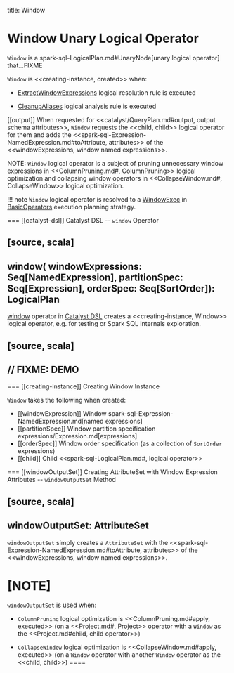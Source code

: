 title: Window

# Window Unary Logical Operator

`Window` is a spark-sql-LogicalPlan.md#UnaryNode[unary logical operator] that...FIXME

`Window` is <<creating-instance, created>> when:

* [ExtractWindowExpressions](../logical-analysis-rules/ExtractWindowExpressions.md) logical resolution rule is executed

* [CleanupAliases](../logical-analysis-rules/CleanupAliases.md) logical analysis rule is executed

[[output]]
When requested for <<catalyst/QueryPlan.md#output, output schema attributes>>, `Window` requests the <<child, child>> logical operator for them and adds the <<spark-sql-Expression-NamedExpression.md#toAttribute, attributes>> of the <<windowExpressions, window named expressions>>.

NOTE: `Window` logical operator is a subject of pruning unnecessary window expressions in <<ColumnPruning.md#, ColumnPruning>> logical optimization and collapsing window operators in <<CollapseWindow.md#, CollapseWindow>> logical optimization.

!!! note
    `Window` logical operator is resolved to a [WindowExec](../physical-operators/WindowExec.md) in [BasicOperators](../execution-planning-strategies/BasicOperators.md#Window) execution planning strategy.

=== [[catalyst-dsl]] Catalyst DSL -- `window` Operator

[source, scala]
----
window(
  windowExpressions: Seq[NamedExpression],
  partitionSpec: Seq[Expression],
  orderSpec: Seq[SortOrder]): LogicalPlan
----

[window](../catalyst-dsl/index.md#window) operator in [Catalyst DSL](../catalyst-dsl/index.md) creates a <<creating-instance, Window>> logical operator, e.g. for testing or Spark SQL internals exploration.

[source, scala]
----
// FIXME: DEMO
----

=== [[creating-instance]] Creating Window Instance

`Window` takes the following when created:

* [[windowExpression]] Window spark-sql-Expression-NamedExpression.md[named expressions]
* [[partitionSpec]] Window partition specification expressions/Expression.md[expressions]
* [[orderSpec]] Window order specification (as a collection of `SortOrder` expressions)
* [[child]] Child <<spark-sql-LogicalPlan.md#, logical operator>>

=== [[windowOutputSet]] Creating AttributeSet with Window Expression Attributes -- `windowOutputSet` Method

[source, scala]
----
windowOutputSet: AttributeSet
----

`windowOutputSet` simply creates a `AttributeSet` with the <<spark-sql-Expression-NamedExpression.md#toAttribute, attributes>> of the <<windowExpressions, window named expressions>>.

[NOTE]
====
`windowOutputSet` is used when:

* `ColumnPruning` logical optimization is <<ColumnPruning.md#apply, executed>> (on a <<Project.md#, Project>> operator with a `Window` as the <<Project.md#child, child operator>>)

* `CollapseWindow` logical optimization is <<CollapseWindow.md#apply, executed>> (on a `Window` operator with another `Window` operator as the <<child, child>>)
====
